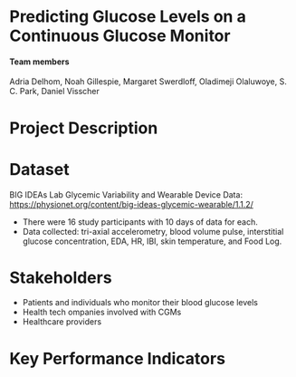 # Predicting Glucose Levels on a Continuous Glucose Monitor

#### Team members
Adria Delhom, Noah Gillespie, Margaret Swerdloff, Oladimeji Olaluwoye, S. C. Park, Daniel Visscher


# Project Description


# Dataset
BIG IDEAs Lab Glycemic Variability and Wearable Device Data: <a href="https://physionet.org/content/big-ideas-glycemic-wearable/1.1.2/">https://physionet.org/content/big-ideas-glycemic-wearable/1.1.2/</a>

* There were 16 study participants with 10 days of data for each.
* Data collected: tri-axial accelerometry, blood volume pulse, interstitial glucose concentration, EDA, HR, IBI, skin temperature, and Food Log.


# Stakeholders
* Patients and individuals who monitor their blood glucose levels
* Health tech ompanies involved with CGMs
* Healthcare providers


# Key Performance Indicators